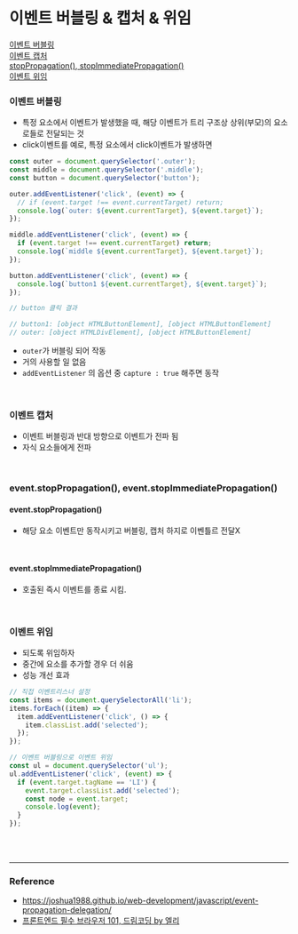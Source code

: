 # 이벤트 버블링 & 캡처 & 위임

[이벤트 버블링](#이벤트-버블링)  
[이벤트 캡처](#이벤트-캡처)  
[stopPropagation(), stopImmediatePropagation()](#eventstoppropagation-eventstopimmediatepropagation)  
[이벤트 위임](#이벤트-위임)

### 이벤트 버블링

- 특정 요소에서 이벤트가 발생했을 때, 해당 이벤트가 트리 구조상 상위(부모)의 요소로들로 전달되는 것
- click이벤트를 예로, 특정 요소에서 click이벤트가 발생하면

```js
const outer = document.querySelector('.outer');
const middle = document.querySelector('.middle');
const button = document.querySelector('button');

outer.addEventListener('click', (event) => {
  // if (event.target !== event.currentTarget) return;
  console.log(`outer: ${event.currentTarget}, ${event.target}`);
});

middle.addEventListener('click', (event) => {
  if (event.target !== event.currentTarget) return;
  console.log(`middle ${event.currentTarget}, ${event.target}`);
});

button.addEventListener('click', (event) => {
  console.log(`button1 ${event.currentTarget}, ${event.target}`);
});

// button 클릭 결과

// button1: [object HTMLButtonElement], [object HTMLButtonElement]
// outer: [object HTMLDivElement], [object HTMLButtonElement]
```

- `outer`가 버블링 되어 작동
- 거의 사용할 일 없음
- `addEventListener` 의 옵션 중 `capture : true` 해주면 동작

<br>

### 이벤트 캡처

- 이벤트 버블링과 반대 방향으로 이벤트가 전파 됨
- 자식 요소들에게 전파

<br>

### event.stopPropagation(), event.stopImmediatePropagation()

#### event.stopPropagation()

- 해당 요소 이벤트만 동작시키고 버블링, 캡처 하지로 이벤틀르 전달X

<br>

#### event.stopImmediatePropagation()

- 호출된 즉시 이벤트를 종료 시킴.

<br>

### 이벤트 위임

- 되도록 위임하자
- 중간에 요소를 추가할 경우 더 쉬움
- 성능 개선 효과

```js
// 직접 이벤트리스너 설정
const items = document.querySelectorAll('li');
items.forEach((item) => {
  item.addEventListener('click', () => {
    item.classList.add('selected');
  });
});

// 이벤트 버블링으로 이벤트 위임
const ul = document.querySelector('ul');
ul.addEventListener('click', (event) => {
  if (event.target.tagName == 'LI') {
    event.target.classList.add('selected');
    const node = event.target;
    console.log(event);
  }
});
```

<br><br>

---

### **Reference**

- https://joshua1988.github.io/web-development/javascript/event-propagation-delegation/
- [프론트엔드 필수 브라우저 101, 드림코딩 by 엘리](https://academy.dream-coding.com/courses/browser101)
